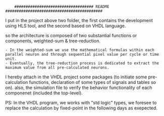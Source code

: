 		################################### README ###########################################

I put in the project above two folder, the first contains the development using HLS tool, and the second based on VHDL language.

so the architecture is composed of two substantial functions or components, weighted-sum & tree-reduction.

	- In the weighted-sum we use the mathematical formulas within each parallel neuron and through sequential pixel value per cycle or time unit.
	- Eventually, the tree-reduction process is dedicated to extract the maximum value from all pre-calculated neurons.

I hereby attach in the VHDL project some packages (to initiate some pre-calculation functions, declaration of some types of signals and tables so on). also, the simulation file to verify the behavior functionality of each componenet (included the top-level).


PS:
In the VHDL program, we works with "std logic" types, we foresee to replace the calculation by fixed-point in the following days as exepected.
